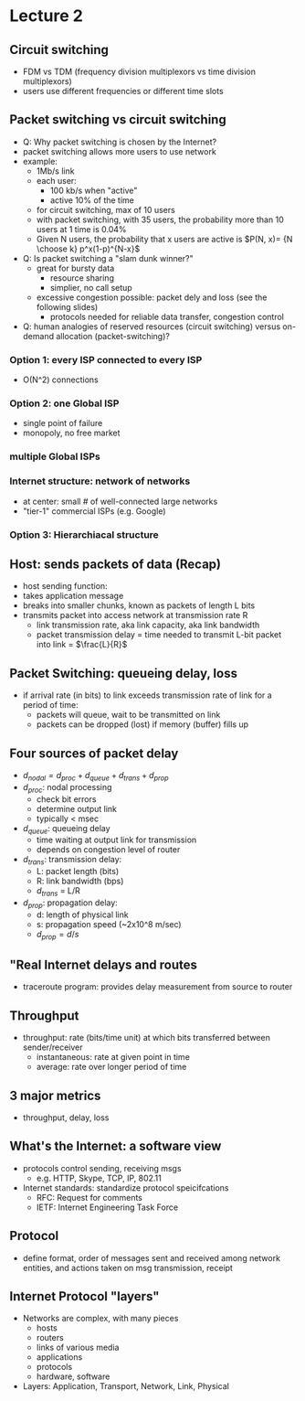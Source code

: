 # Lecture 2

## Circuit switching
- FDM vs TDM (frequency division multiplexors vs time division multiplexors)
- users use different frequencies or different time slots

## Packet switching vs circuit switching
- Q: Why packet switching is chosen by the Internet?
- packet switching allows more users to use network
- example:
  - 1Mb/s link
  - each user:
    - 100 kb/s when "active"
    - active 10% of the time
  - for circuit switching, max of 10 users
  - with packet switching, with 35 users, the probability more than 10 users at 1 time is 0.04%
  - Given N users, the probability that x users are active is $P(N, x)= {N \choose k} p^x(1-p)^{N-x}$
- Q: Is packet switching a "slam dunk winner?"
  - great for bursty data
    - resource sharing
    - simplier, no call setup
  - excessive congestion possible: packet dely and loss (see the following slides)
    - protocols needed for reliable data transfer, congestion control
- Q: human analogies of reserved resources (circuit switching) versus on-demand allocation (packet-switching)?

### Option 1: every ISP connected to every ISP
- O(N^2) connections
### Option 2: one Global ISP
- single point of failure
- monopoly, no free market
### multiple Global ISPs
### Internet structure: network of networks
- at center: small # of well-connected large networks
- "tier-1" commercial ISPs (e.g. Google)
### Option 3: Hierarchiacal structure

## Host: sends packets of data (Recap)
- host sending function:
- takes application message
- breaks into smaller chunks, known as packets of length L bits
- transmits packet into access network at transmission rate R
  - link transmission rate, aka link capacity, aka link bandwidth
  - packet transmission delay = time needed to transmit L-bit packet into link = $\frac{L}{R}$

## Packet Switching: queueing delay, loss
- if arrival rate (in bits) to link exceeds transmission rate of link for a period of time:
  - packets will queue, wait to be transmitted on link
  - packets can be dropped (lost) if memory (buffer) fills up

## Four sources of packet delay
- $d_{nodal}=d_{proc} + d_{queue} + d_{trans}+d_{prop}$
- $d_{proc}$: nodal processing
  - check bit errors
  - determine output link
  - typically < msec
- $d_{queue}$: queueing delay
  - time waiting at output link for transmission
  - depends on congestion level of router
- $d_{trans}$: transmission delay:
  - L: packet length (bits)
  - R: link bandwidth (bps)
  - $d_{trans}$ = L/R
- $d_{prop}$: propagation delay:
  - d: length of physical link
  - s: propagation speed (~2x10^8 m/sec)
  - $d_{prop} = d/s$

## "Real Internet delays and routes
- traceroute program: provides delay measurement from source to router

## Throughput
- throughput: rate (bits/time unit) at which bits transferred between sender/receiver
  - instantaneous: rate at given point in time
  - average: rate over longer period of time

## 3 major metrics
- throughput, delay, loss

## What's the Internet: a software view
- protocols control sending, receiving msgs
  - e.g. HTTP, Skype, TCP, IP, 802.11
- Internet standards: standardize protocol speicifcations
  - RFC: Request for comments
  - IETF: Internet Engineering Task Force

## Protocol
- define format, order of messages sent and received among network entities, and actions taken on msg transmission, receipt

## Internet Protocol "layers"
- Networks are complex, with many pieces
  - hosts
  - routers
  - links of various media
  - applications
  - protocols
  - hardware, software
- Layers: Application, Transport, Network, Link, Physical